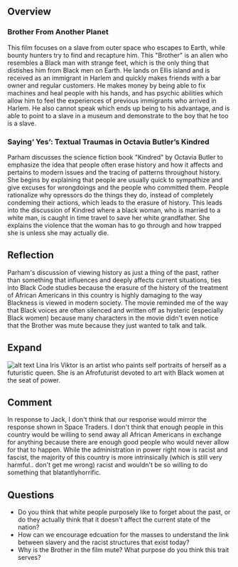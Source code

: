 ## Overview
### Brother From Another Planet
  This film focuses on a slave from outer space who escapes to Earth, while bounty hunters try to find and recapture him. This "Brother" is an alien who resembles a Black man with strange feet, which is the only thing that distishes him from Black men on Earth. He lands on Ellis island and is received as an immigrant in Harlem and quickly makes friends with a bar owner and regular customers. He makes money by being able to fix machines and heal people with his hands, and has psychic abilities which allow him to feel the experiences of previous immigrants who arrived in Harlem. He also cannot speak which ends up being to his advantage, and is able to point to a slave in a museum and demonstrate to the boy that he too is a slave.  
### Saying‘ Yes’: Textual Traumas in Octavia Butler’s Kindred
  Parham discusses the science fiction book "Kindred" by Octavia Butler to emphasize the idea that people often erase history and how it affects and pertains to modern issues and the tracing of patterns throughout history. She begins by explaining that people are usually quick to sympathize and give excuses for wrongdoings and the people who committed them. People rationalize why opressors do the things they do, instead of completely condeming their actions, which leads to the erasure of history. This leads into the discussion of Kindred where a black woman, who is married to a white man, is caught in time travel to save her white grandfather. She explains the violence that the woman has to go through and how trapped she is unless she may actually die. 
## Reflection
  Parham's discussion of viewing history as just a thing of the past, rather than something that influences and deeply affects current situations, ties into Black Code studies because the erasure of the history of the treatment of African Americans in this country is highly damaging to the way Blackness is viewed in modern society. The movie reminded me of the way that Black voices are often silenced and written off as hysteric (especially Black women) because many characters in the movie didn't even notice that the Brother was mute because they just wanted to talk and talk.  
## Expand
![alt text](http://img.huffingtonpost.com/asset/,scalefit_970_noupscale/5732492b1300002900381358.jpeg "Logo Title Text 1")
Lina Iris Viktor is an artist who paints self portraits of herself as a futuristic queen. She is an Afrofuturist devoted to art with Black women at the seat of power. 
## Comment
  In response to Jack, I don't think that our response would mirror the response shown in Space Traders. I don't think that enough people in this country would be willing to send away all African Americans in exchange for anything because there are enough good people who would never allow for that to happen. While the administration in power right now is racist and fascist, the majority of this country is more intrinsically (which is still very harmful.. don't get me wrong) racist and wouldn't be so willing to do something that blatantlyhorrific.
## Questions
  * Do you think that white people purposely like to forget about the past, or do they actually think that it doesn't affect the current state of the nation?
  * How can we encourage edcuation for the masses to understand the link between slavery and the racist structures that exist today?
  * Why is the Brother in the film mute? What purpose do you think this trait serves?
